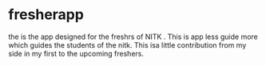 # fresherapp
the is the app designed for the freshrs of NITK . This is app less guide more which guides the students of the nitk.
This isa little contribution from my side in my first to the upcoming freshers.
